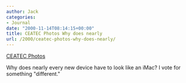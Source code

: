 ```yaml
---
author: Jack
categories:
- Journal
date: "2000-11-14T08:14:15+00:00"
title: CEATEC Photos Why does nearly
url: /2000/ceatec-photos-why-does-nearly/
---
```


[CEATEC Photos][1]

Why does nearly every new device have to look like an iMac? I vote for something "different."

 [1]: http://web.archive.org/web/20051220034210/http://www.techdirt.com:80/ceatec/ceatec.shtml